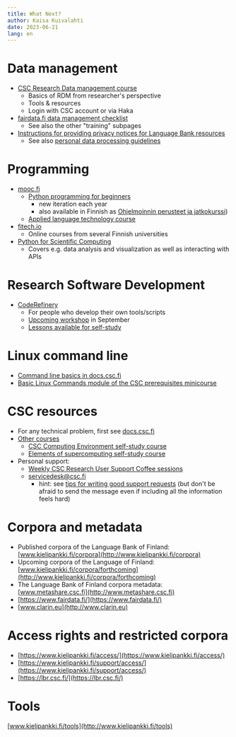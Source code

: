 ```yaml
---
title: What Next?
author: Kaisa Kuivalahti
date: 2023-06-21
lang: en
---
```


# Data management
- [CSC Research Data management course](https://e-learn.csc.fi/enrol/index.php?id=63&pk_vid=771a784c30981fee16865548663d423e)
  - Basics of RDM from researcher's perspective
  - Tools & resources
  - Login with CSC account or via Haka
- [fairdata.fi data management checklist](https://www.fairdata.fi/en/data-management-checklist/)
  - See also the other "training" subpages
- [Instructions for providing privacy notices for Language Bank resources](http://urn.fi/urn:nbn:fi:lb-2023042621)
  - See also [personal data processing guidelines](http://urn.fi/urn:nbn:fi:lb-2020081522)

# Programming
- [mooc.fi](https://www.mooc.fi/en/#courses)
  - [Python programming for beginners](https://programming-23.mooc.fi/)
    - new iteration each year
    - also available in Finnish as [Ohjelmoinnin perusteet ja jatkokurssi](https://ohjelmointi-23.mooc.fi/))
  - [Applied language technology course](https://applied-language-technology.mooc.fi/html/index.html)
- [fitech.io](https://fitech.io)
  - Online courses from several Finnish universities
- [Python for Scientific Computing](https://aaltoscicomp.github.io/python-for-scicomp/)
  - Covers e.g. data analysis and visualization as well as interacting with APIs

# Research Software Development
- [CodeRefinery](https://coderefinery.org/)
  - For people who develop their own tools/scripts
  - [Upcoming workshop](https://coderefinery.org/workshops/upcoming/) in September
  - [Lessons available for self-study](https://coderefinery.org/lessons/from-coderefinery/)

# Linux command line
- [Command line basics in docs.csc.fi](https://docs.csc.fi/support/tutorials/env-guide/)
- [Basic Linux Commands module of the CSC prerequisites minicourse](https://e-learn.csc.fi/course/view.php?id=75)

# CSC resources
- For any technical problem, first see [docs.csc.fi](https://docs.csc.fi/)
- [Other courses](https://www.csc.fi/training)
  - [CSC Computing Environment self-study course](https://ssl.eventilla.com/csccompenvselflearn)
  - [Elements of supercomputing self-study course](https://ssl.eventilla.com/event/mlOk6)
- Personal support:
  - [Weekly CSC Research User Support Coffee sessions](https://ssl.eventilla.com/usersupportcoffee/EN)
  - servicedesk@csc.fi
    - hint: see [tips for writing good support requests](https://docs.csc.fi/support/contact/) (but don't be afraid to send the message even if including all the information feels hard)

# Corpora and metadata
- Published corpora of the Language Bank of Finland: [www.kielipankki.fi/corpora](http://www.kielipankki.fi/corpora)
- Upcoming corpora of the Language of Finland: [www.kielipankki.fi/corpora/forthcoming](http://www.kielipankki.fi/corpora/forthcoming)
- The Language Bank of Finland corpora metadata: [www.metashare.csc.fi](http://www.metashare.csc.fi)
- [https://www.fairdata.fi/](https://www.fairdata.fi/)
- [www.clarin.eu](http://www.clarin.eu)

# Access rights and restricted corpora
- [https://www.kielipankki.fi/access/](https://www.kielipankki.fi/access/)
- [https://www.kielipankki.fi/support/access/](https://www.kielipankki.fi/support/access/)
- [https://lbr.csc.fi/](https://lbr.csc.fi/)

# Tools
[www.kielipankki.fi/tools](http://www.kielipankki.fi/tools)
